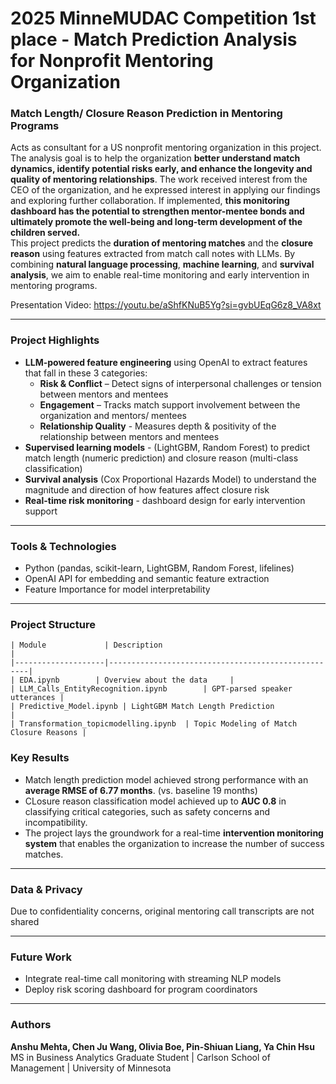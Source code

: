 # 2025 MinneMUDAC Competition 1st place - Match Prediction Analysis for Nonprofit Mentoring Organization
### Match Length/ Closure Reason Prediction in Mentoring Programs

Acts as consultant for a US nonprofit mentoring organization in this project. The analysis goal is to help the organization **better understand match dynamics, identify potential risks early, and enhance the longevity and quality of mentoring relationships**. The work received interest from the CEO of the organization, and he expressed interest in applying our findings and exploring further collaboration. If implemented, **this monitoring dashboard has the potential to strengthen mentor-mentee bonds and ultimately promote the well-being and long-term development of the children served.**\
This project predicts the **duration of mentoring matches** and the **closure reason** using features extracted from match call notes with LLMs. By combining **natural language processing**, **machine learning**, and **survival analysis**, we aim to enable real-time monitoring and early intervention in mentoring programs.

Presentation Video: https://youtu.be/aShfKNuB5Yg?si=gvbUEqG6z8_VA8xt

---

### Project Highlights

- **LLM-powered feature engineering** using OpenAI to extract features that fall in these 3 categories:
  - **Risk & Conflict** – Detect signs of interpersonal challenges or tension between mentors and mentees
  - **Engagement** – Tracks match support involvement between the organization and mentors/ mentees
  - **Relationship Quality** - Measures depth & positivity of the relationship between mentors and mentees
- **Supervised learning models** - (LightGBM, Random Forest) to predict match length (numeric prediction) and closure reason (multi-class classification)
- **Survival analysis** (Cox Proportional Hazards Model) to understand the magnitude and direction of how features affect closure risk
- **Real-time risk monitoring** - dashboard design for early intervention support

---

### Tools & Technologies

- Python (pandas, scikit-learn, LightGBM, Random Forest, lifelines)
- OpenAI API for embedding and semantic feature extraction
- Feature Importance for model interpretability

---

### Project Structure
```
| Module             | Description                                        |
|--------------------|----------------------------------------------------|
| EDA.ipynb        | Overview about the data     |
| LLM_Calls_EntityRecognition.ipynb        | GPT-parsed speaker utterances |
| Predictive_Model.ipynb | LightGBM Match Length Prediction             |
| Transformation_topicmodelling.ipynb  | Topic Modeling of Match Closure Reasons |
```

### Key Results

- Match length prediction model achieved strong performance with an **average RMSE of 6.77 months**. (vs. baseline 19 months)
- CLosure reason classification model achieved up to **AUC 0.8** in classifying critical categories, such as safety concerns and incompatibility.
- The project lays the groundwork for a real-time **intervention monitoring system** that enables the organization to increase the number of success matches.

---

### Data & Privacy

Due to confidentiality concerns, original mentoring call transcripts are not shared

---

### Future Work

- Integrate real-time call monitoring with streaming NLP models
- Deploy risk scoring dashboard for program coordinators

---

### Authors

**Anshu Mehta, Chen Ju Wang, Olivia Boe, Pin-Shiuan Liang, Ya Chin Hsu**  
MS in Business Analytics Graduate Student | Carlson School of Management | University of Minnesota
